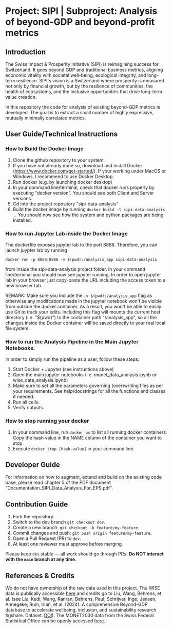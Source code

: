 # Project: SIPI | Subproject: Analysis of beyond-GDP and beyond-profit metrics

## Introduction
The Swiss Impact & Prosperity Initiative (SIPI) is reimagining success for Switzerland. It goes beyond GDP and traditional business metrics, aligning economic vitality with societal well-being, ecological integrity, and long-term resilience. SIPI's vision is a Switzerland where prosperity is measured not only by financial growth, but by the resilience of communities, the health of ecosystems, and the inclusive opportunities that drive long-term value creation.

In this repository the code for analysis of existing beyond-GDP metrics is developed. The goal is to extract a small number of highly expressive, mutually minimally correlated metrics.

## User Guide/Technical Instructions
### How to Build the Docker Image
1. Clone the github repository to your system.
2. If you have not already done so, download and install Docker (https://www.docker.com/get-started/). If your working under MacOS or Windows, I recommend to use Docker Desktop.
3. Run docker (e.g. by launching docker desktop)
4. In your command line/terminal, check that docker runs properly by executing "docker version". You should see both Client and Server versions.
5. Cd into the project repository "sipi-data-analysis"
6. Build the docker image by running ```docker build -t sipi-data-analysis .```. You should now see how the system and python packages are being installed.

### How to run Jupyter Lab inside the Docker Image
The dockerfile exposes jupyter lab to the port 8888. Therefore, you can launch juypter lab by running

```docker run -p 8888:8888 -v $(pwd):/analysis_app sipi-data-analysis```

from inside the sipi-data-analysis project folder. In your command line/terminal you should now see jupyter running. In order to open jupyter lab in your browser just copy-paste the URL including the access token to a new browser tab.

REMARK: Make sure you include the ```-v $(pwd):/analysis_app``` flag as otherwise any modifcations made in the jupyter notebook won't be visible from outside the docker container. As a result, you won't be able to easily use Git to track your edits. Including this flag will mounts the current host directory (i.e. "$(pwd)") to the container path "/analysis_app", so all the changes inside the Docker container will be saved directly to your real local file system.

### How to run the Analysis Pipeline in the Main Jupyter Notebooks.
In order to simply run the pipeline as a user, follow these steps:

1. Start Docker + Jupyter (see instructions above)
2. Open the main jupyter notebooks (i.e. monet_data_analysis.ipynb or wise_data_analysis.ipynb) 
3. Make sure to set all the parameters governing (over)writing files as per your requirements. See help/docstrings for all the functions and classes if needed.
4. Run all cells.
5. Verify outputs.

### How to stop running your docker
1. In your command line, run `docker ps` to list all running docker containers. Copy the hash value in the NAME column of the container you want to stop.
2. Execute `docker stop [hash-value]` in your command line.

## Developer Guide
For information on how to augment, extend and build on the existing code base, please read chapter 5 of the PDF document "Documentation_SIPI_Data_Analysis_For_EPS.pdf".

## Contribution Guide

1. Fork the repository.
2. Switch to the dev branch `git checkout dev`.
3. Create a new branch: `git checkout -b feature/my-feature`.
4. Commit changes and push: `git push origin feature/my-feature`.
5. Open a Pull Request (PR) to `dev`.
6. At least one reviewer must approve before merging.

Please keep `dev` stable — all work should go through PRs. **Do NOT interact with the `main` branch at any time.**

## References & Credits
We do not have ownership of the raw data used in this project. The WISE data is publically accessible [here](https://springernature.figshare.com/articles/dataset/A_comprehensive_Beyond-GDP_database_to_accelerate_wellbeing_inclusion_and_sustainability_research/26970415?file=49085821) and credits go to Liu, Wang, Behrens, et al. (see Liu, Kedi; Wang, Ranran; Behrens, Paul; Schrijver, Inge; Jansen, Annegeke; Rum, Irlan; et al. (2024). A comprehensive Beyond-GDP database to accelerate wellbeing, inclusion, and sustainability research. figshare. Dataset. [DOI](https://doi.org/10.6084/m9.figshare.26970415.v1)). The MONET2030 data from the Swiss Federal Statistical Office can be openly accessed [here](https://www.bfs.admin.ch/bfs/en/home/statistics/sustainable-development/monet-2030/all-indicators.html).

